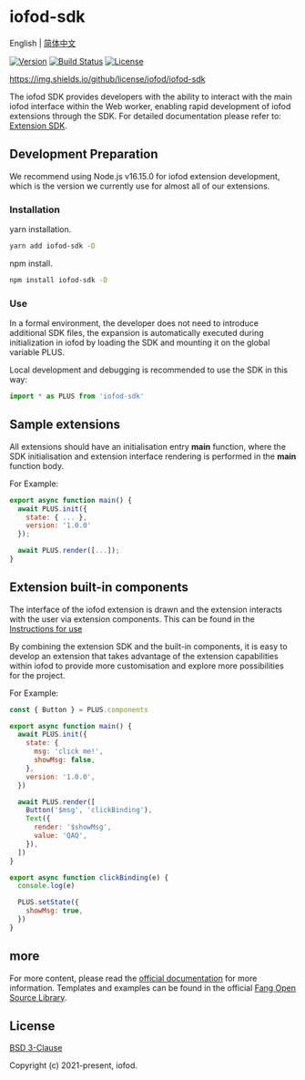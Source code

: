 # iofod-sdk

English | [简体中文](./README_CN.md)

[![Version](https://img.shields.io/github/package-json/v/iofod/iofod-sdk)](https://github.com/iofod/iofod-sdk/)
[![Build Status](https://img.shields.io/github/workflow/status/iofod/iofod-sdk/build)](https://github.com/iofod/iofod-sdk/actions)
[![License](https://img.shields.io/github/license/iofod/iofod-sdk)](https://github.com/iofod/iofod-sdk/blob/main/LICENSE.md)

https://img.shields.io/github/license/iofod/iofod-sdk

The iofod SDK provides developers with the ability to interact with the main iofod interface within the Web worker, enabling rapid development of iofod extensions through the SDK. For detailed documentation please refer to: [Extension SDK](https://doc.iofod.com/#/en/9/02).

## Development Preparation

We recommend using Node.js v16.15.0 for iofod extension development, which is the version we currently use for almost all of our extensions.

### Installation

yarn installation.

```bash
yarn add iofod-sdk -D
```

npm install.

```bash
npm install iofod-sdk -D
```

### Use

In a formal environment, the developer does not need to introduce additional SDK files, the expansion is automatically executed during initialization in iofod by loading the SDK and mounting it on the global variable PLUS.

Local development and debugging is recommended to use the SDK in this way:

```js
import * as PLUS from 'iofod-sdk'
```

## Sample extensions

All extensions should have an initialisation entry **main** function, where the SDK initialisation and extension interface rendering is performed in the **main** function body.

For Example:

```js
export async function main() {
  await PLUS.init({
    state: { ... },
    version: '1.0.0'
  });

  await PLUS.render([...]);
}
```

## Extension built-in components

The interface of the iofod extension is drawn and the extension interacts with the user via extension components. This can be found in the [Instructions for use](https://doc.iofod.com/#/en/9/03)

By combining the extension SDK and the built-in components, it is easy to develop an extension that takes advantage of the extension capabilities within iofod to provide more customisation and explore more possibilities for the project.

For Example:

```js
const { Button } = PLUS.components

export async function main() {
  await PLUS.init({
    state: {
      msg: 'click me!',
      showMsg: false,
    },
    version: '1.0.0',
  })

  await PLUS.render([
    Button('$msg', 'clickBinding'),
    Text({
      render: '$showMsg',
      value: 'QAQ',
    }),
  ])
}

export async function clickBinding(e) {
  console.log(e)

  PLUS.setState({
    showMsg: true,
  })
}
```

## more

For more content, please read the [official documentation](https://doc.iofod.com/#/en/9/01) for more information. Templates and examples can be found in the official [Fang Open Source Library](https://github.com/iofod/iofod-extensions).

## License

[BSD 3-Clause](https://github.com/iofod/iofod-sdk/blob/main/LICENSE.md)

Copyright (c) 2021-present, iofod.

